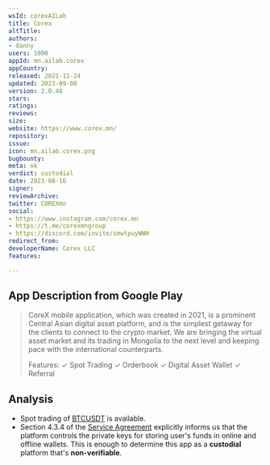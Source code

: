 ```yaml
---
wsId: corexAILab
title: Corex
altTitle: 
authors:
- danny
users: 1000
appId: mn.ailab.corex
appCountry: 
released: 2021-11-24
updated: 2023-09-08
version: 2.0.48
stars: 
ratings: 
reviews: 
size: 
website: https://www.corex.mn/
repository: 
issue: 
icon: mn.ailab.corex.png
bugbounty: 
meta: ok
verdict: custodial
date: 2023-08-16
signer: 
reviewArchive: 
twitter: COREXmn
social:
- https://www.instagram.com/corex.mn
- https://t.me/corexmngroup
- https://discord.com/invite/smwtpuyWWH
redirect_from: 
developerName: Corex LLC
features: 

---
```


## App Description from Google Play

> CoreX mobile application, which was created in 2021, is a prominent Central Asian digital asset platform, and is the simplest getaway for the clients to connect to the crypto market. We are bringing the virtual asset market and its trading in Mongolia to the next level and keeping pace with the international counterparts.
>
> Features:
> ✓ Spot Trading
> ✓ Orderbook
> ✓ Digital Asset Wallet
> ✓ Referral

## Analysis 

- Spot trading of [BTCUSDT](https://www.corex.mn/trading/btcusdt) is available.
- Section 4.3.4 of the [Service Agreement](https://www.corex.mn/service-agreement) explicitly informs us that the platform controls the private keys for storing user's funds in online and offline wallets. This is enough to determine this app as a **custodial** platform that's **non-verifiable**.